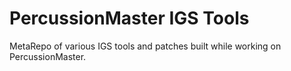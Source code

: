 # PercussionMaster IGS Tools

MetaRepo of various IGS tools and patches built while working on PercussionMaster.